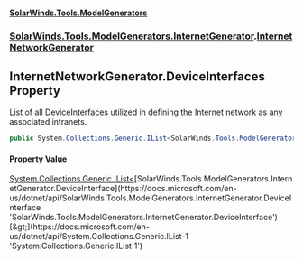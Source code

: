#### [SolarWinds.Tools.ModelGenerators](index.md 'index')
### [SolarWinds.Tools.ModelGenerators.InternetGenerator](index.md#SolarWinds.Tools.ModelGenerators.InternetGenerator 'SolarWinds.Tools.ModelGenerators.InternetGenerator').[InternetNetworkGenerator](InternetNetworkGenerator.md 'SolarWinds.Tools.ModelGenerators.InternetGenerator.InternetNetworkGenerator')

## InternetNetworkGenerator.DeviceInterfaces Property

List of all DeviceInterfaces utilized in defining the Internet network as any associated intranets.

```csharp
public System.Collections.Generic.IList<SolarWinds.Tools.ModelGenerators.InternetGenerator.DeviceInterface> DeviceInterfaces { get; }
```

#### Property Value
[System.Collections.Generic.IList&lt;](https://docs.microsoft.com/en-us/dotnet/api/System.Collections.Generic.IList-1 'System.Collections.Generic.IList`1')[SolarWinds.Tools.ModelGenerators.InternetGenerator.DeviceInterface](https://docs.microsoft.com/en-us/dotnet/api/SolarWinds.Tools.ModelGenerators.InternetGenerator.DeviceInterface 'SolarWinds.Tools.ModelGenerators.InternetGenerator.DeviceInterface')[&gt;](https://docs.microsoft.com/en-us/dotnet/api/System.Collections.Generic.IList-1 'System.Collections.Generic.IList`1')